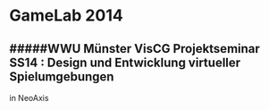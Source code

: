 GameLab 2014
==============
#####WWU Münster VisCG Projektseminar SS14 : Design und Entwicklung virtueller Spielumgebungen
--------------
in NeoAxis
